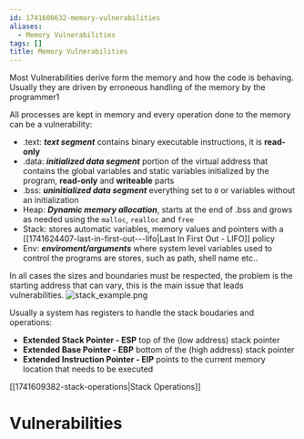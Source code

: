 ```yaml
---
id: 1741608632-memory-vulnerabilities
aliases:
  - Memory Vulnerabilities
tags: []
title: Memory Vulnerabilities
---
```



Most Vulnerabilities derive form the memory and how the code is behaving. Usually they are 
driven by erroneous handling of the memory by the programmer1

All processes are kept in memory and every operation done to the memory can be 
a vulnerability:
 - .text: ***text segment*** contains binary executable instructions, it is **read-only**  
 - .data: ***initialized data segment*** portion of the virtual address that contains the global variables and 
 static variables initialized by the program, **read-only** and **writeable** parts
 - .bss: ***uninitialized data segment*** everything set to `0` or variables without an initialization
 - Heap: ***Dynamic memory allocation***, starts at the end of .bss and grows as needed using the 
 `malloc`, `realloc` and `free`
 - Stack: stores automatic variables, memory values and pointers with a [[1741624407-last-in-first-out---lifo|Last In First Out - LIFO]]
 policy 
 - Env: ***enviroment/arguments*** where system level variables used to control the programs are stores, such 
 as path, shell name etc..

In all cases the sizes and boundaries must be respected, the problem is the starting address that can vary, this 
is the main issue that leads vulnerabilities. 
![stack_example.png](assets/imgs/stack_example.png)

Usually a system has registers to handle the stack boudaries and operations:
 - **Extended Stack Pointer - ESP** top of the (low address) stack pointer
 - **Extended Base Pointer - EBP** bottom of the (high address) stack pointer
 - **Extended Instruction Pointer - EIP** points to the current memory location that needs to be executed 

[[1741609382-stack-operations|Stack Operations]]

# Vulnerabilities

